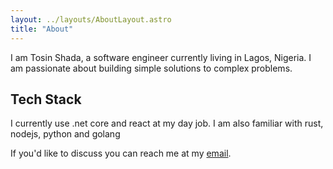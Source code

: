 ```yaml
---
layout: ../layouts/AboutLayout.astro
title: "About"
---
```


I am Tosin Shada, a software engineer currently living in Lagos, Nigeria. I am passionate about building simple solutions to complex problems.

## Tech Stack

I currently use .net core and react at my day job. I am also familiar with rust, nodejs, python and golang

If you'd like to discuss you can reach me at my [email](mailto:tosinshada@gmail.com).
